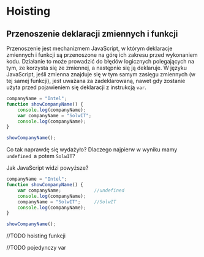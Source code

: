 # Hoisting

## Przenoszenie deklaracji zmiennych i funkcji

Przenoszenie  jest mechanizmem JavaScript, w którym deklaracje zmiennych i  funkcji są przenoszone na górę ich zakresu przed wykonaniem kodu. Działanie to może prowadzić do błędów logicznych polegających na tym, ze korzysta się ze zmiennej, a następnie  się  ją deklaruje.  W języku JavaScript, jeśli zmienna znajduje się w tym samym zasięgu zmiennych \(w tej samej funkcji\), jest uważana za zadeklarowaną, nawet gdy zostanie użyta przed pojawieniem się  deklaracji z instrukcją `var`.

```js
companyName = "Intel";
function showCompanyName() {
    console.log(companyName);
    var companyName = "SolwIT";
    console.log(companyName);
}

showCompanyName();
```

Co tak naprawdę się wydażyło?  Dlaczego najpierw w wyniku mamy `undefined `a potem `SolwIT`? 

Jak JavaScript widzi powyższe?

```js
companyName = "Intel";
function showCompanyName() {
    var companyName;            //undefined
    console.log(companyName);
    companyName = "SolwIT";     //SolwIT
    console.log(companyName);
}

showCompanyName();
```



//TODO hoisting funkcji

//TODO pojedynczy var 

